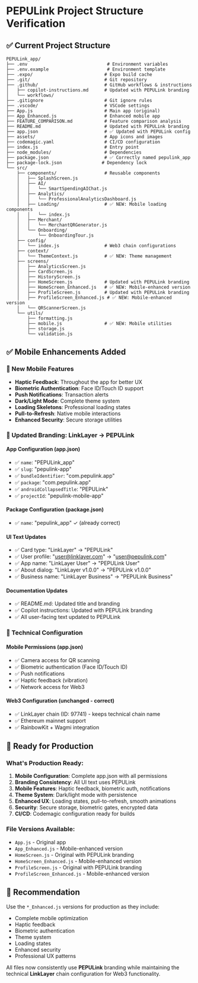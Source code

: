 # PEPULink Project Structure Verification

## ✅ Current Project Structure

```
PEPULink_app/
├── .env                              # Environment variables
├── .env.example                      # Environment template
├── .expo/                           # Expo build cache
├── .git/                            # Git repository
├── .github/                         # GitHub workflows & instructions
│   ├── copilot-instructions.md      # Updated with PEPULink branding
│   └── workflows/
├── .gitignore                       # Git ignore rules
├── .vscode/                         # VSCode settings
├── App.js                           # Main app (original)
├── App_Enhanced.js                  # Enhanced mobile app
├── FEATURE_COMPARISON.md            # Feature comparison analysis
├── README.md                        # Updated with PEPULink branding
├── app.json                         # ✅ Updated with PEPULink config
├── assets/                          # App icons and images
├── codemagic.yaml                   # CI/CD configuration
├── index.js                         # Entry point
├── node_modules/                    # Dependencies
├── package.json                     # ✅ Correctly named pepulink_app
├── package-lock.json               # Dependency lock
└── src/
    ├── components/                  # Reusable components
    │   ├── SplashScreen.js
    │   ├── AI/
    │   │   └── SmartSpendingAIChat.js
    │   ├── Analytics/
    │   │   └── ProfessionalAnalyticsDashboard.js
    │   ├── Loading/                 # ✅ NEW: Mobile loading components
    │   │   └── index.js
    │   ├── Merchant/
    │   │   └── MerchantQRGenerator.js
    │   └── Onboarding/
    │       └── OnboardingTour.js
    ├── config/
    │   └── index.js                 # Web3 chain configurations
    ├── context/
    │   └── ThemeContext.js          # ✅ NEW: Theme management
    ├── screens/
    │   ├── AnalyticsScreen.js
    │   ├── CardScreen.js
    │   ├── HistoryScreen.js
    │   ├── HomeScreen.js            # Updated with PEPULink branding
    │   ├── HomeScreen_Enhanced.js   # ✅ NEW: Mobile-enhanced version
    │   ├── ProfileScreen.js         # Updated with PEPULink branding
    │   ├── ProfileScreen_Enhanced.js # ✅ NEW: Mobile-enhanced version
    │   └── QRScannerScreen.js
    └── utils/
        ├── formatting.js
        ├── mobile.js                # ✅ NEW: Mobile utilities
        ├── storage.js
        └── validation.js
```

## ✅ Mobile Enhancements Added

### 📱 New Mobile Features
- **Haptic Feedback**: Throughout the app for better UX
- **Biometric Authentication**: Face ID/Touch ID support
- **Push Notifications**: Transaction alerts
- **Dark/Light Mode**: Complete theme system
- **Loading Skeletons**: Professional loading states
- **Pull-to-Refresh**: Native mobile interactions
- **Enhanced Security**: Secure storage utilities

### 🎨 Updated Branding: LinkLayer → PEPULink

#### App Configuration (app.json)
- ✅ `name`: "PEPULink_app"
- ✅ `slug`: "pepulink-app"
- ✅ `bundleIdentifier`: "com.pepulink.app"
- ✅ `package`: "com.pepulink.app"
- ✅ `androidCollapsedTitle`: "PEPULink"
- ✅ `projectId`: "pepulink-mobile-app"

#### Package Configuration (package.json)
- ✅ `name`: "pepulink_app" ✓ (already correct)

#### UI Text Updates
- ✅ Card type: "LinkLayer" → "PEPULink"
- ✅ User profile: "user@linklayer.com" → "user@pepulink.com"
- ✅ App name: "LinkLayer User" → "PEPULink User"
- ✅ About dialog: "LinkLayer v1.0.0" → "PEPULink v1.0.0"
- ✅ Business name: "LinkLayer Business" → "PEPULink Business"

#### Documentation Updates
- ✅ README.md: Updated title and branding
- ✅ Copilot instructions: Updated with PEPULink branding
- ✅ All user-facing text updated to PEPULink

### 🔧 Technical Configuration

#### Mobile Permissions (app.json)
- ✅ Camera access for QR scanning
- ✅ Biometric authentication (Face ID/Touch ID)
- ✅ Push notifications
- ✅ Haptic feedback (vibration)
- ✅ Network access for Web3

#### Web3 Configuration (unchanged - correct)
- ✅ LinkLayer chain (ID: 97741) - keeps technical chain name
- ✅ Ethereum mainnet support
- ✅ RainbowKit + Wagmi integration

## 🚀 Ready for Production

### What's Production Ready:
1. **Mobile Configuration**: Complete app.json with all permissions
2. **Branding Consistency**: All UI text uses PEPULink
3. **Mobile Features**: Haptic feedback, biometric auth, notifications
4. **Theme System**: Dark/light mode with persistence
5. **Enhanced UX**: Loading states, pull-to-refresh, smooth animations
6. **Security**: Secure storage, biometric gates, encrypted data
7. **CI/CD**: Codemagic configuration ready for builds

### File Versions Available:
- `App.js` - Original app
- `App_Enhanced.js` - Mobile-enhanced version
- `HomeScreen.js` - Original with PEPULink branding
- `HomeScreen_Enhanced.js` - Mobile-enhanced version
- `ProfileScreen.js` - Original with PEPULink branding  
- `ProfileScreen_Enhanced.js` - Mobile-enhanced version

## 🎯 Recommendation

Use the `*_Enhanced.js` versions for production as they include:
- Complete mobile optimization
- Haptic feedback
- Biometric authentication
- Theme system
- Loading states
- Enhanced security
- Professional UX patterns

All files now consistently use **PEPULink** branding while maintaining the technical **LinkLayer** chain configuration for Web3 functionality.
